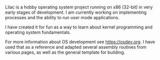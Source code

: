 Lilac is a hobby operating system project running on x86 (32-bit) in 
very early stages of development. I am currently working on implementing
processes and the ability to run user mode applications.

I have created it for fun as a way to learn about kernel programming
and operating system fundamentals.

For more information about OS development see https://osdev.org.
I have used that as a reference and adapted several assembly routines
from various pages, as well as the general template for building.
